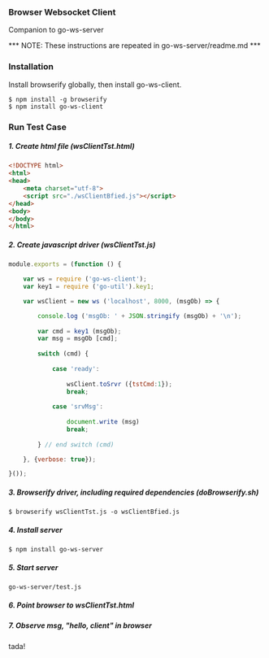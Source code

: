 ### Browser Websocket Client

Companion to go-ws-server

*** NOTE: These instructions are repeated in go-ws-server/readme.md ***

### Installation
Install browserify globally, then install go-ws-client.

```shell
$ npm install -g browserify
$ npm install go-ws-client
```

### Run Test Case

##### 1. Create html file (wsClientTst.html)

```html
<!DOCTYPE html>
<html>
<head>
    <meta charset="utf-8">
    <script src="./wsClientBfied.js"></script>
</head>
<body>
</body>
</html>
```

##### 2. Create javascript driver (wsClientTst.js)

```js
module.exports = (function () {

    var ws = require ('go-ws-client');
    var key1 = require ('go-util').key1;

    var wsClient = new ws ('localhost', 8000, (msgOb) => {

        console.log ('msgOb: ' + JSON.stringify (msgOb) + '\n');
        
        var cmd = key1 (msgOb);
        var msg = msgOb [cmd];
    
        switch (cmd) {
    
            case 'ready':
    
                wsClient.toSrvr ({tstCmd:1});
                break;
    
            case 'srvMsg':
    
                document.write (msg)
                break;
    
        } // end switch (cmd)

    }, {verbose: true});

}());

```

##### 3. Browserify driver, including required dependencies (doBrowserify.sh)

```shell
$ browserify wsClientTst.js -o wsClientBfied.js
```

##### 4. Install server

```shell
$ npm install go-ws-server
```
##### 5. Start server

```shell
go-ws-server/test.js
```

##### 6. Point browser to wsClientTst.html

##### 7. Observe msg, "hello, client" in browser

tada!

